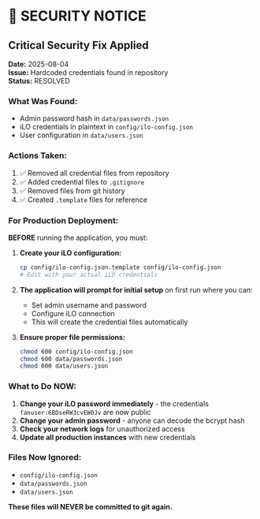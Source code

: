 # 🚨 SECURITY NOTICE

## Critical Security Fix Applied

**Date:** 2025-08-04  
**Issue:** Hardcoded credentials found in repository  
**Status:** RESOLVED  

### What Was Found:
- Admin password hash in `data/passwords.json`
- iLO credentials in plaintext in `config/ilo-config.json`
- User configuration in `data/users.json`

### Actions Taken:
1. ✅ Removed all credential files from repository
2. ✅ Added credential files to `.gitignore`
3. ✅ Removed files from git history
4. ✅ Created `.template` files for reference

### For Production Deployment:

**BEFORE** running the application, you must:

1. **Create your iLO configuration:**
   ```bash
   cp config/ilo-config.json.template config/ilo-config.json
   # Edit with your actual iLO credentials
   ```

2. **The application will prompt for initial setup** on first run where you can:
   - Set admin username and password
   - Configure iLO connection
   - This will create the credential files automatically

3. **Ensure proper file permissions:**
   ```bash
   chmod 600 config/ilo-config.json
   chmod 600 data/passwords.json
   chmod 600 data/users.json
   ```

### What to Do NOW:

1. **Change your iLO password immediately** - the credentials `fanuser:6BDseRW3cvEW0Jv` are now public
2. **Change your admin password** - anyone can decode the bcrypt hash
3. **Check your network logs** for unauthorized access
4. **Update all production instances** with new credentials

### Files Now Ignored:
- `config/ilo-config.json`
- `data/passwords.json` 
- `data/users.json`

**These files will NEVER be committed to git again.**
